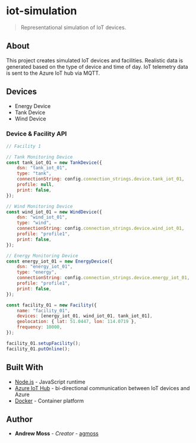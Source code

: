 # iot-simulation

> Representational simulation of IoT devices.

## About

This project creates simulated IoT devices and facilities. Realistic data is generated based on the type of device and time of day. IoT telemetry data is sent to the Azure IoT hub via MQTT. 

## Devices

* Energy Device
* Tank Device 
* Wind Device

### Device & Facility API 

```javascript
// Facility 1

// Tank Monitoring Device
const tank_iot_01 = new TankDevice({
    dsn: "tank_iot_01",
    type: "tank",
    connectionString: config.connection_strings.device.tank_iot_01,
    profile: null,
    print: false,
});

// Wind Monitoring Device
const wind_iot_01 = new WindDevice({
    dsn: "wind_iot_01",
    type: "wind",
    connectionString: config.connection_strings.device.wind_iot_01,
    profile: "profile1",
    print: false,
});

// Energy Monitoring Device
const energy_iot_01 = new EnergyDevice({
    dsn: "energy_iot_01",
    type: "energy",
    connectionString: config.connection_strings.device.energy_iot_01,
    profile: "profile1",
    print: false,
});

const facility_01 = new Facility({
    name: "facility_01",
    devices: [energy_iot_01, wind_iot_01, tank_iot_01],
    geolocation: { lat: 51.0447, lon: 114.0719 },
    frequency: 10000,
});

facility_01.setupFacility();
facility_01.putOnline();
```

## Built With

* [Node.js](https://nodejs.org/en/) - JavaScript runtime
* [Azure IoT Hub](https://azure.microsoft.com/en-ca/services/iot-hub/) - bi-directional communication between IoT devices and Azure
* [Docker](https://www.docker.com/) - Container platform


## Author

* **Andrew Moss** - *Creator* - [agmoss](https://github.com/agmoss)